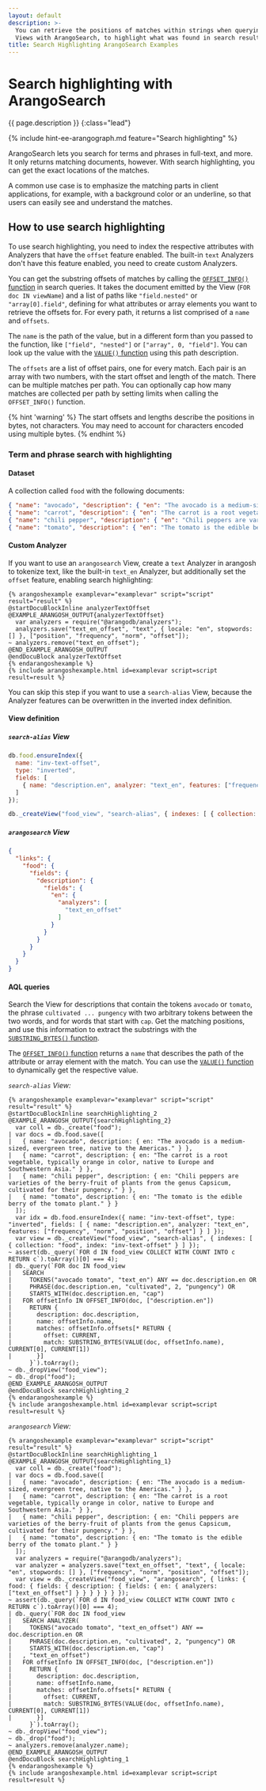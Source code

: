 ```yaml
---
layout: default
description: >-
  You can retrieve the positions of matches within strings when querying
  Views with ArangoSearch, to highlight what was found in search results
title: Search Highlighting ArangoSearch Examples
---
```

# Search highlighting with ArangoSearch

{{ page.description }}
{:class="lead"}

{% include hint-ee-arangograph.md feature="Search highlighting" %}

ArangoSearch lets you search for terms and phrases in full-text, and more.
It only returns matching documents, however. With search highlighting, you can
get the exact locations of the matches.

A common use case is to emphasize the matching parts in client applications,
for example, with a background color or an underline, so that users can easily
see and understand the matches.

## How to use search highlighting

To use search highlighting, you need to index the respective attributes with
Analyzers that have the `offset` feature enabled. The built-in `text` Analyzers
don't have this feature enabled, you need to create custom Analyzers.

You can get the substring offsets of matches by calling the
[`OFFSET_INFO()` function](aql/functions-arangosearch.html#offset_info) in
search queries. It takes the document emitted by the View (`FOR doc IN viewName`)
and a list of paths like `"field.nested"` or `"array[0].field"`, defining for
what attributes or array elements you want to retrieve the offsets for. For
every path, it returns a list comprised of a `name` and `offsets`.

The `name` is the path of the value, but in a different form than you passed to
the function, like `["field", "nested"]` or `["array", 0, "field"]`. You can
look up the value with the [`VALUE()` function](aql/functions-document.html#value)
using this path description.

The `offsets` are a list of offset pairs, one for every match. Each pair is an
array with two numbers, with the start offset and length of the match. There can be
multiple matches per path. You can optionally cap how many matches are collected
per path by setting limits when calling the `OFFSET_INFO()` function.

{% hint 'warning' %}
The start offsets and lengths describe the positions in bytes, not characters.
You may need to account for characters encoded using multiple bytes.
{% endhint %}

### Term and phrase search with highlighting

#### Dataset

A collection called `food` with the following documents:

```json
{ "name": "avocado", "description": { "en": "The avocado is a medium-sized, evergreen tree, native to the Americas." } }
{ "name": "carrot", "description": { "en": "The carrot is a root vegetable, typically orange in color, native to Europe and Southwestern Asia." } }
{ "name": "chili pepper", "description": { "en": "Chili peppers are varieties of the berry-fruit of plants from the genus Capsicum, cultivated for their pungency." } }
{ "name": "tomato", "description": { "en": "The tomato is the edible berry of the tomato plant." } }
```

#### Custom Analyzer

If you want to use an `arangosearch` View,
create a `text` Analyzer in arangosh to tokenize text, like the built-in
`text_en` Analyzer, but additionally set the `offset` feature, enabling
search highlighting:

    {% arangoshexample examplevar="examplevar" script="script" result="result" %}
    @startDocuBlockInline analyzerTextOffset
    @EXAMPLE_ARANGOSH_OUTPUT{analyzerTextOffset}
      var analyzers = require("@arangodb/analyzers");
      analyzers.save("text_en_offset", "text", { locale: "en", stopwords: [] }, ["position", "frequency", "norm", "offset"]);
    ~ analyzers.remove("text_en_offset");
    @END_EXAMPLE_ARANGOSH_OUTPUT
    @endDocuBlock analyzerTextOffset
    {% endarangoshexample %}
    {% include arangoshexample.html id=examplevar script=script result=result %}

You can skip this step if you want to use a `search-alias` View, because the
Analyzer features can be overwritten in the inverted index definition.

#### View definition

##### `search-alias` View

```js
db.food.ensureIndex({
  name: "inv-text-offset",
  type: "inverted",
  fields: [
    { name: "description.en", analyzer: "text_en", features: ["frequency", "norm", "position", "offset"] }
  ]
});

db._createView("food_view", "search-alias", { indexes: [ { collection: "food", index: "inv-text-offset" } ] });
```

##### `arangosearch` View

```json
{
  "links": {
    "food": {
      "fields": {
        "description": {
          "fields": {
            "en": {
              "analyzers": [
                "text_en_offset"
              ]
            }
          }
        }
      }
    }
  }
}
```

#### AQL queries

Search the View for descriptions that contain the tokens `avocado` or `tomato`,
the phrase `cultivated ... pungency` with two arbitrary tokens between the two
words, and for words that start with `cap`. Get the matching positions, and use
this information to extract the substrings with the
[`SUBSTRING_BYTES()` function](aql/functions-string.html#substring_bytes).

The [`OFFSET_INFO()` function](aql/functions-arangosearch.html#offset_info)
returns a `name` that describes the path of the attribute or array element with
the match. You can use the [`VALUE()` function](aql/functions-document.html#value)
to dynamically get the respective value.

_`search-alias` View:_

    {% arangoshexample examplevar="examplevar" script="script" result="result" %}
    @startDocuBlockInline searchHighlighting_2
    @EXAMPLE_ARANGOSH_OUTPUT{searchHighlighting_2}
      var coll = db._create("food");
    | var docs = db.food.save([
    |   { name: "avocado", description: { en: "The avocado is a medium-sized, evergreen tree, native to the Americas." } },
    |   { name: "carrot", description: { en: "The carrot is a root vegetable, typically orange in color, native to Europe and Southwestern Asia." } },
    |   { name: "chili pepper", description: { en: "Chili peppers are varieties of the berry-fruit of plants from the genus Capsicum, cultivated for their pungency." } },
    |   { name: "tomato", description: { en: "The tomato is the edible berry of the tomato plant." } }
      ]);
      var idx = db.food.ensureIndex({ name: "inv-text-offset", type: "inverted", fields: [ { name: "description.en", analyzer: "text_en", features: ["frequency", "norm", "position", "offset"] } ] });
      var view = db._createView("food_view", "search-alias", { indexes: [ { collection: "food", index: "inv-text-offset" } ] });
    ~ assert(db._query(`FOR d IN food_view COLLECT WITH COUNT INTO c RETURN c`).toArray()[0] === 4);
    | db._query(`FOR doc IN food_view
    |   SEARCH
    |     TOKENS("avocado tomato", "text_en") ANY == doc.description.en OR
    |     PHRASE(doc.description.en, "cultivated", 2, "pungency") OR
    |     STARTS_WITH(doc.description.en, "cap")
    |   FOR offsetInfo IN OFFSET_INFO(doc, ["description.en"])
    |     RETURN {
    |       description: doc.description,
    |       name: offsetInfo.name,
    |       matches: offsetInfo.offsets[* RETURN {
    |         offset: CURRENT,
    |         match: SUBSTRING_BYTES(VALUE(doc, offsetInfo.name), CURRENT[0], CURRENT[1])
    |       }]
          }`).toArray();
    ~ db._dropView("food_view");
    ~ db._drop("food");
    @END_EXAMPLE_ARANGOSH_OUTPUT
    @endDocuBlock searchHighlighting_2
    {% endarangoshexample %}
    {% include arangoshexample.html id=examplevar script=script result=result %}

_`arangosearch` View:_

    {% arangoshexample examplevar="examplevar" script="script" result="result" %}
    @startDocuBlockInline searchHighlighting_1
    @EXAMPLE_ARANGOSH_OUTPUT{searchHighlighting_1}
      var coll = db._create("food");
    | var docs = db.food.save([
    |   { name: "avocado", description: { en: "The avocado is a medium-sized, evergreen tree, native to the Americas." } },
    |   { name: "carrot", description: { en: "The carrot is a root vegetable, typically orange in color, native to Europe and Southwestern Asia." } },
    |   { name: "chili pepper", description: { en: "Chili peppers are varieties of the berry-fruit of plants from the genus Capsicum, cultivated for their pungency." } },
    |   { name: "tomato", description: { en: "The tomato is the edible berry of the tomato plant." } }
      ]);
      var analyzers = require("@arangodb/analyzers");
      var analyzer = analyzers.save("text_en_offset", "text", { locale: "en", stopwords: [] }, ["frequency", "norm", "position", "offset"]);
      var view = db._createView("food_view", "arangosearch", { links: { food: { fields: { description: { fields: { en: { analyzers: ["text_en_offset"] } } } } } } });
    ~ assert(db._query(`FOR d IN food_view COLLECT WITH COUNT INTO c RETURN c`).toArray()[0] === 4);
    | db._query(`FOR doc IN food_view
    |   SEARCH ANALYZER(
    |     TOKENS("avocado tomato", "text_en_offset") ANY == doc.description.en OR
    |     PHRASE(doc.description.en, "cultivated", 2, "pungency") OR
    |     STARTS_WITH(doc.description.en, "cap")
    |   , "text_en_offset")
    |   FOR offsetInfo IN OFFSET_INFO(doc, ["description.en"])
    |     RETURN {
    |       description: doc.description,
    |       name: offsetInfo.name,
    |       matches: offsetInfo.offsets[* RETURN {
    |         offset: CURRENT,
    |         match: SUBSTRING_BYTES(VALUE(doc, offsetInfo.name), CURRENT[0], CURRENT[1])
    |       }]
          }`).toArray();
    ~ db._dropView("food_view");
    ~ db._drop("food");
    ~ analyzers.remove(analyzer.name);
    @END_EXAMPLE_ARANGOSH_OUTPUT
    @endDocuBlock searchHighlighting_1
    {% endarangoshexample %}
    {% include arangoshexample.html id=examplevar script=script result=result %}

